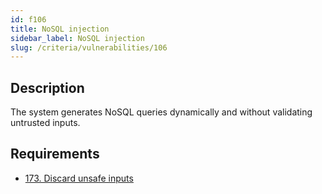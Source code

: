 ```yaml
---
id: f106
title: NoSQL injection
sidebar_label: NoSQL injection
slug: /criteria/vulnerabilities/106
---
```


## Description

The system generates NoSQL queries dynamically
and without validating untrusted inputs.

## Requirements

- [173. Discard unsafe inputs](/criteria/requirements/source/173)
